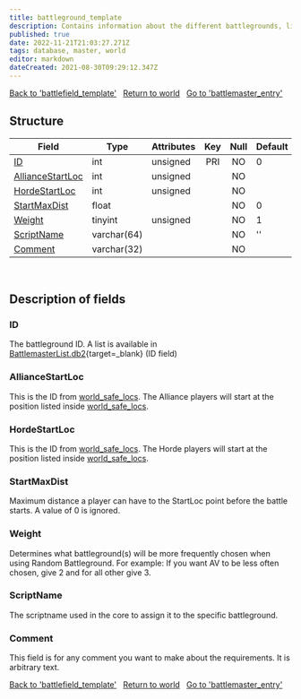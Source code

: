 ```yaml
---
title: battleground_template
description: Contains information about the different battlegrounds, like how many players are needed to start, how many can be inside the same one, and the locations where each side starts.
published: true
date: 2022-11-21T21:03:27.271Z
tags: database, master, world
editor: markdown
dateCreated: 2021-08-30T09:29:12.347Z
---
```


<a href="https://trinitycore.info/en/database/master/world/battlefield_template" class="mt-5 v-btn v-btn--depressed v-btn--flat v-btn--outlined theme--light v-size--default darkblue--text text--lighten-3"><span class="v-btn__content"><i aria-hidden="true" class="v-icon notranslate v-icon--left mdi mdi-arrow-left theme--light"></i><span>Back to 'battlefield_template'</span></span></a>&nbsp;&nbsp;&nbsp;<a href="https://trinitycore.info/en/database/master/world/home" class="mt-5 v-btn v-btn--depressed v-btn--flat v-btn--outlined theme--light v-size--default darkblue--text text--lighten-3"><span class="v-btn__content"><i aria-hidden="true" class="v-icon notranslate v-icon--left mdi mdi-home-outline theme--light"></i><span>Return to world</span></span></a>&nbsp;&nbsp;&nbsp;<a href="https://trinitycore.info/en/database/master/world/battlemaster_entry" class="mt-5 v-btn v-btn--depressed v-btn--flat v-btn--outlined theme--light v-size--default darkblue--text text--lighten-3"><span class="v-btn__content"><span>Go to 'battlemaster_entry'</span><i aria-hidden="true" class="v-icon notranslate v-icon--right mdi mdi-arrow-right theme--light"></i></span></a>

## Structure

| Field | Type | Attributes | Key | Null | Default | Extra | Comment |
| --- | --- | --- | :---: | :---: | --- | --- | --- |
| [ID](#id) | int | unsigned | PRI | NO | 0 |  |  |
| [AllianceStartLoc](#alliancestartloc) | int | unsigned |  | NO |  |  |  |
| [HordeStartLoc](#hordestartloc) | int | unsigned |  | NO |  |  |  |
| [StartMaxDist](#startmaxdist) | float |  |  | NO | 0 |  |  |
| [Weight](#weight) | tinyint | unsigned |  | NO | 1 |  |  |
| [ScriptName](#scriptname) | varchar(64) |  |  | NO | '' |  |  |
| [Comment](#comment) | varchar(32) |  |  | NO |  |  |  |
&nbsp;
## Description of fields

### ID
The battleground ID.
A list is available in [BattlemasterList.db2](https://wow.tools/dbc/?dbc=battlemasterlist){target=_blank} (ID field)
&nbsp;

### AllianceStartLoc
This is the ID from [world_safe_locs](/database/master/world/world_safe_locs).
The Alliance players will start at the position listed inside [world_safe_locs](/database/master/world/world_safe_locs).
&nbsp;

### HordeStartLoc
This is the ID from [world_safe_locs](/database/master/world/world_safe_locs).
The Horde players will start at the position listed inside [world_safe_locs](/database/master/world/world_safe_locs).
&nbsp;

### StartMaxDist
Maximum distance a player can have to the StartLoc point before the battle starts.
A value of 0 is ignored.
&nbsp;

### Weight
Determines what battleground(s) will be more frequently chosen when using Random Battleground.
For example: If you want AV to be less often chosen, give 2 and for all other give 3.
&nbsp;

### ScriptName
The scriptname used in the core to assign it to the specific battleground.
&nbsp;

### Comment
This field is for any comment you want to make about the requirements. It is arbitrary text.
&nbsp;

<a href="https://trinitycore.info/en/database/master/world/battlefield_template" class="mt-5 v-btn v-btn--depressed v-btn--flat v-btn--outlined theme--light v-size--default darkblue--text text--lighten-3"><span class="v-btn__content"><i aria-hidden="true" class="v-icon notranslate v-icon--left mdi mdi-arrow-left theme--light"></i><span>Back to 'battlefield_template'</span></span></a>&nbsp;&nbsp;&nbsp;<a href="https://trinitycore.info/en/database/master/world/home" class="mt-5 v-btn v-btn--depressed v-btn--flat v-btn--outlined theme--light v-size--default darkblue--text text--lighten-3"><span class="v-btn__content"><i aria-hidden="true" class="v-icon notranslate v-icon--left mdi mdi-home-outline theme--light"></i><span>Return to world</span></span></a>&nbsp;&nbsp;&nbsp;<a href="https://trinitycore.info/en/database/master/world/battlemaster_entry" class="mt-5 v-btn v-btn--depressed v-btn--flat v-btn--outlined theme--light v-size--default darkblue--text text--lighten-3"><span class="v-btn__content"><span>Go to 'battlemaster_entry'</span><i aria-hidden="true" class="v-icon notranslate v-icon--right mdi mdi-arrow-right theme--light"></i></span></a>
